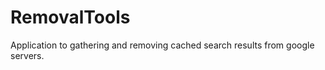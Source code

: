 RemovalTools
============

Application to gathering and removing cached search results from google servers.

